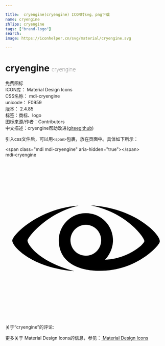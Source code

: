```yaml
---

title:  cryengine(cryengine) ICON转svg、png下载
name: cryengine
zhTips: cryengine
tags: ["brand-logo"]
search: 
image: https://iconhelper.cn/svg/material/cryengine.svg

---
```


# cryengine  <small style="font-size: 60%;font-weight: 100">cryengine</small>


<div class="detail-page">
<p>
<span><span class="badge-success badge">免费图标</span> </span>
<br/>
<span>
ICON库：
<span class="badge-secondary badge">Material Design Icons</span> 
</span>
<br/>
<span>
CSS名称：
<span class="badge-secondary badge">mdi-cryengine</span> 
</span>
<br/>
<span>
unicode：
<span class="badge-secondary badge">F0959</span> 
<copy-btn content='F0959' btn-title=""></copy-btn>
<copy-btn :content='String.fromCodePoint(parseInt("F0959", 16))' btn-title="复制U"></copy-btn>
</span>
<br/>
<span>
版本：
<span class="badge-secondary badge">2.4.85</span> 
</span><br/><span>标签：<span class="badge-light badge"><router-link to="/tags/brand-logo.html">商标、logo</router-link></span></span>
<br/>
<span>图标来源/作者：<span class="badge-light badge">Contributors</span></span> 
<br/>
<span class="zh-detail">中文描述：<span class="badge-primary badge">cryengine</span><span class="help-link"><span>帮助改进</span>(<a href="https://gitee.com/liuwave/icon-helper/edit/master/json/material/cryengine.json" target="_blank" rel="noopener noreferrer">gitee</a><a href="https://github.com/liuwave/icon-helper/edit/master/json/material/cryengine.json" target="_blank" rel="noopener noreferrer">github</a></span>)</span><br/>
</p>
</div>
<div class="alert alert-dark">
  <i class="mdi mdi-cryengine mdi-48px"></i>
  <i class="mdi mdi-cryengine mdi-36px"></i>
  <i class="mdi mdi-cryengine mdi-24px"></i>
  <i class="mdi mdi-cryengine mdi-18px"></i>
</div>
<div>
  <p>引入css文件后，可以用<code>&lt;span&gt;</code>包裹，放在页面中。具体如下所示：    
  </p>
  <div class="alert alert-primary" style="font-size: 14px">
    &lt;span class="mdi mdi-cryengine" aria-hidden="true"&gt;&lt;/span&gt;
    <copy-btn content='<span class="mdi mdi-cryengine" aria-hidden="true"></span>'></copy-btn>
  </div>
  <div class="alert alert-secondary">
    <i class="mdi mdi-cryengine"
    style="font-size: 24px"
    aria-hidden="true"></i> mdi-cryengine
    <copy-btn content="mdi-cryengine" btn-title="复制图标名称"></copy-btn>
  </div>
</div>
<div id="svg" class="svg-wrap">
<svg xmlns="http://www.w3.org/2000/svg" viewBox="0 0 24 24"><path d="M23.03,12.4M23.03,12.5V12.5C23,13 20.91,15.23 17.82,16.24C14.05,17.5 7.97,17.03 7.97,12.3C7.97,10.08 9.78,8.27 12,8.27C14.25,8.27 16.05,10.09 16.05,12.31C16.05,13.39 15.58,14.44 14.87,15.18C15.54,15.17 17.94,15 20.21,13.12C20.46,12.88 20.62,12.68 20.69,12.55C20.71,12.5 20.74,12.46 20.73,12.4C20.73,11.92 18.12,8.19 12.72,7.12C19.22,7.46 23,11.32 23.03,12.4V12.5H23.03M12,10C10.74,10 9.71,11.04 9.71,12.3C9.71,13.57 10.74,14.59 12,14.59C13.27,14.59 14.29,13.57 14.29,12.3C14.29,11.04 13.27,10 12,10M3.31,12.34C3.31,12.34 3.31,12.31 3.31,12.42V12.42C3.41,12.94 4.82,15.41 10.28,16.88C3.96,16.37 1.12,13.28 1.04,12.42H1.03C1.03,12.31 1.03,12.36 1.03,12.35C1.03,11.5 4.96,7.58 10.92,7.15C6.14,8.26 3.31,11.87 3.31,12.34V12.34Z" /></svg>
</div>
<detail full-name='mdi-cryengine'></detail>
<div>
<p>关于“cryengine”的评论:</p>
</div>
<Vssue title="关于“cryengine”的评论" ></Vssue>    
<div><p>更多关于 Material Design Icons的信息，参见：<a target="_blank" href="https://iconhelper.cn/material.html"> Material Design Icons</a>
</p></div>
